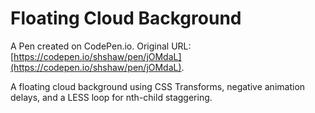 # Floating Cloud Background

A Pen created on CodePen.io. Original URL: [https://codepen.io/shshaw/pen/jOMdaL](https://codepen.io/shshaw/pen/jOMdaL).

A floating cloud background using CSS Transforms, negative animation delays, and a LESS loop for nth-child staggering.